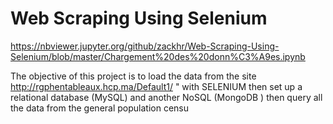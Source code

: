 # Web Scraping Using Selenium
 https://nbviewer.jupyter.org/github/zackhr/Web-Scraping-Using-Selenium/blob/master/Chargement%20des%20donn%C3%A9es.ipynb
 
 
The objective of this project is to load the data from the site http://rgphentableaux.hcp.ma/Default1/ " with SELENIUM then set up a relational database (MySQL) and another NoSQL (MongoDB ) then query all the data from the general population censu
